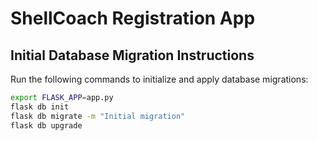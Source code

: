 # ShellCoach Registration App

## Initial Database Migration Instructions

Run the following commands to initialize and apply database migrations:

```bash
export FLASK_APP=app.py
flask db init
flask db migrate -m "Initial migration"
flask db upgrade
```
